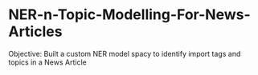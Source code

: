 # NER-n-Topic-Modelling-For-News-Articles
Objective: Built a custom NER model spacy to identify import tags and topics in a News Article
